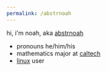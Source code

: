 ```yaml
---
permalink: /abstrnoah
---
```


hi, i'm noah, aka [abstrnoah](https://github.com/abstrnoah)

* pronouns he/him/his
* mathematics major at [caltech](https://caltech.edu/)
* [linux](https://www.kernel.org/) user
